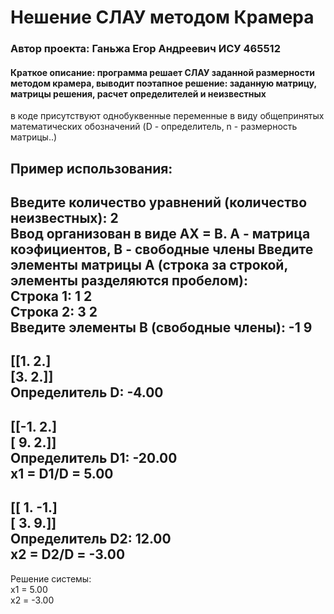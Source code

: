 # Hешение СЛАУ методом Крамера
### Автор проекта: Ганьжа Егор Андреевич ИСУ 465512 
  
#### Краткое описание: программа решает СЛАУ заданной размерности методом крамера, выводит поэтапное решение: заданную матрицу, матрицы решения, расчет определителей и неизвестных  
  
в коде присутствуют однобуквенные переменные в виду общепринятых математических обозначений (D - определитель, n - размерность матрицы..)  

## Пример использования:  

Введите количество уравнений (количество неизвестных): 2  
Ввод организован в виде АХ = В. А - матрица коэфициентов, В - свободные члены
Введите элементы матрицы A (строка за строкой, элементы разделяются пробелом):  
Строка 1: 1 2  
Строка 2: 3 2  
Введите элементы B (свободные члены): -1 9
-------------------------------------------
[[1. 2.]  
 [3. 2.]]  
Определитель D: -4.00
-------------------------------------------
[[-1.  2.]  
 [ 9.  2.]]  
Определитель D1: -20.00  
x1 = D1/D = 5.00
-------------------------------------------
[[ 1. -1.]  
 [ 3.  9.]]  
Определитель D2: 12.00  
x2 = D2/D = -3.00
-------------------------------------------

Решение системы:  
x1 = 5.00  
x2 = -3.00
  
  
